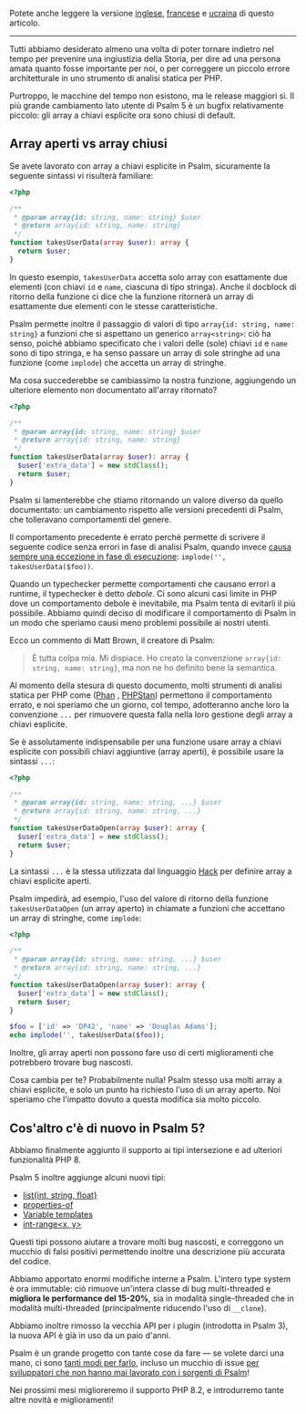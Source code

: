 <!--
  title: Rilascio di Psalm 5
  date: 2022-11-22 08:30:00
  author: Il team di Psalm
-->

Potete anche leggere la versione [inglese](/articles/psalm-5), [francese](/articles/psalm-5-fr) e [ucraina](/articles/psalm-5-uk) di questo articolo.  

---

Tutti abbiamo desiderato almeno una volta di poter tornare indietro nel tempo per prevenire una ingiustizia della Storia, per dire ad una persona amata quanto fosse importante per noi, o per correggere un piccolo errore architetturale in uno strumento di analisi statica per PHP.


Purtroppo, le macchine del tempo non esistono, ma le release maggiori sì. Il più grande cambiamento lato utente di Psalm 5 è un bugfix relativamente piccolo: gli array a chiavi esplicite ora sono chiusi di default.

## Array aperti vs array chiusi

Se avete lavorato con array a chiavi esplicite in Psalm, sicuramente la seguente sintassi vi risulterà familiare:

```php
<?php

/**
 * @param array{id: string, name: string} $user
 * @return array{id: string, name: string}
 */
function takesUserData(array $user): array {
  return $user;
}
```

In questo esempio, `takesUserData` accetta solo array con esattamente due elementi (con chiavi `id` e `name`, ciascuna di tipo stringa). Anche il docblock di ritorno della funzione ci dice che la funzione ritornerà un array di esattamente due elementi con le stesse caratteristiche.

Psalm permette inoltre il passaggio di valori di tipo `array{id: string, name: string}` a funzioni che si aspettano un generico `array<string>`: ciò ha senso, poiché abbiamo specificato che i valori delle (sole) chiavi `id` e `name` sono di tipo stringa, e ha senso passare un array di sole stringhe ad una funzione (come `implode`) che accetta un array di stringhe.  

Ma cosa succederebbe se cambiassimo la nostra funzione, aggiungendo un ulteriore elemento non documentato all'array ritornato?  

```php
<?php

/**
 * @param array{id: string, name: string} $user
 * @return array{id: string, name: string}
 */
function takesUserData(array $user): array {
  $user['extra_data'] = new stdClass();
  return $user;
}
```

Psalm si lamenterebbe che stiamo ritornando un valore diverso da quello documentato: un cambiamento rispetto alle versioni precedenti di Psalm, che tolleravano comportamenti del genere.  

Il comportamento precedente è errato perché permette di scrivere il seguente codice senza errori in fase di analisi Psalm, quando invece [causa sempre una eccezione in fase di esecuzione](https://3v4l.org/PoVil): `implode('', takesUserData($foo))`.  

Quando un typechecker permette comportamenti che causano errori a runtime, il typechecker è detto *debole*. Ci sono alcuni casi limite in PHP dove un comportamento debole è inevitabile, ma Psalm tenta di evitarli il più possibile. Abbiamo quindi deciso di modificare il comportamento di Psalm in un modo che speriamo causi meno problemi possibile ai nostri utenti.  

Ecco un commento di Matt Brown, il creatore di Psalm:  

> È tutta colpa mia. Mi dispiace. Ho creato la convenzione `array{id: string, name: string}`, ma non ne ho definito bene la semantica.

Al momento della stesura di questo documento, molti strumenti di analisi statica per PHP come ([Phan](https://phan.github.io/demo/?code=%3C%3Fphp%0A%0A%2F**%0A+*+%40param+array%7Bid%3A+string%2C+name%3A+string%7D+%24user%0A+*+%40return+array%7Bid%3A+string%2C+name%3A+string%7D%0A+*%2F%0Afunction+takesUserData%28array+%24user%29%3A+array+%7B%0A++%24user%5B%27extra_data%27%5D+%3D+new+stdClass%28%29%3B%0A++return+%24user%3B%0A%7D%0A%0A%24foo+%3D+%5B%27id%27+%3D%3E+%27DP42%27%2C+%27name%27+%3D%3E+%27Douglas+Adams%27%5D%3B%0Aecho+implode%28%27%27%2C+takesUserData%28%24foo%29%29%3B) , [PHPStan](https://phpstan.org/r/4a61d13c-74f0-46d3-9bad-f3a61dd1d172)) permettono il comportamento errato, e noi speriamo che un giorno, col tempo, adotteranno anche loro la convenzione `...` per rimuovere questa falla nella loro gestione degli array a chiavi esplicite.

Se è assolutamente indispensabile per una funzione usare array a chiavi esplicite con possibili chiavi aggiuntive (array aperti), è possibile usare la sintassi `...`:

```php
<?php

/**
 * @param array{id: string, name: string, ...} $user
 * @return array{id: string, name: string, ...}
 */
function takesUserDataOpen(array $user): array {
  $user['extra_data'] = new stdClass();
  return $user;
}
```

La sintassi `...` è la stessa utilizzata dal linguaggio [Hack](https://docs.hhvm.com/hack/built-in-types/shape#open-and-closed-shapes) per definire array a chiavi esplicite aperti.

Psalm impedirà, ad esempio, l'uso del valore di ritorno della funzione `takesUserDataOpen` (un array aperto) in chiamate a funzioni che accettano un array di stringhe, come `implode`:

```php
<?php

/**
 * @param array{id: string, name: string, ...} $user
 * @return array{id: string, name: string, ...}
 */
function takesUserDataOpen(array $user): array {
  $user['extra_data'] = new stdClass();
  return $user;
}

$foo = ['id' => 'DP42', 'name' => 'Douglas Adams'];
echo implode('', takesUserData($foo));
```

Inoltre, gli array aperti non possono fare uso di certi miglioramenti che potrebbero trovare bug nascosti.  

Cosa cambia per te? Probabilmente nulla! Psalm stesso usa molti array a chiavi esplicite, e solo un punto ha richiesto l'uso di un array aperto. Noi speriamo che l'impatto dovuto a questa modifica sia molto piccolo.

## Cos'altro c'è di nuovo in Psalm 5?

Abbiamo finalmente aggiunto il supporto ai tipi intersezione e ad ulteriori funzionalità PHP 8.  

Psalm 5 inoltre aggiunge alcuni nuovi tipi:

- [list{int, string, float}](https://psalm.dev/docs/annotating_code/type_syntax/array_types/#list-shapes)
- [properties-of<T>](https://psalm.dev/docs/annotating_code/type_syntax/utility_types/#properties-oft)
- [Variable templates](https://psalm.dev/docs/annotating_code/type_syntax/utility_types/#variable-templates)
- [int-range<x, y>](https://psalm.dev/docs/annotating_code/type_syntax/scalar_types/#int-range)

Questi tipi possono aiutare a trovare molti bug nascosti, e correggono un mucchio di falsi positivi permettendo inoltre una descrizione più accurata del codice.

Abbiamo apportato enormi modifiche interne a Psalm. L'intero type system è ora immutable: ciò rimuove un'intera classe di bug multi-threaded e **migliora le performance del 15-20%**, sia in modalità single-threaded che in modalità multi-threaded (principalmente riducendo l'uso di `__clone`).

Abbiamo inoltre rimosso la vecchia API per i plugin (introdotta in Psalm 3), la nuova API è già in uso da un paio d'anni.

Psalm è un grande progetto con tante cose da fare — se volete darci una mano, ci sono [tanti modi per farlo](https://github.com/vimeo/psalm/issues?q=is%3Aissue+is%3Aopen+label%3A%22Help+wanted%22), incluso un mucchio di issue [per sviluppatori che non hanno mai lavorato con i sorgenti di Psalm](https://github.com/vimeo/psalm/issues?q=is%3Aissue+is%3Aopen+label%3A%22easy+problems%22)!

Nei prossimi mesi miglioreremo il supporto PHP 8.2, e introdurremo tante altre novità e miglioramenti!